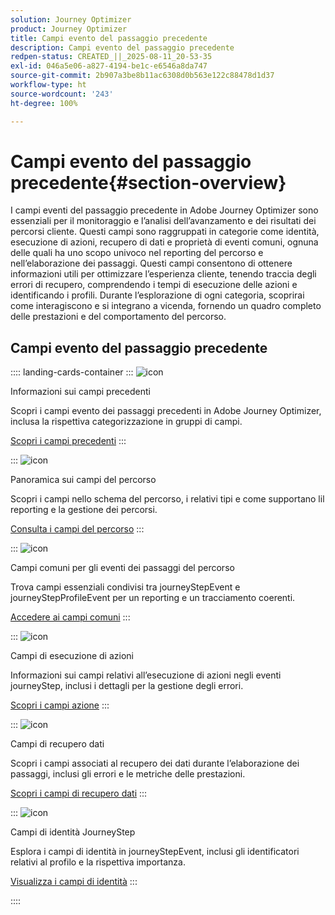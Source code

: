 ```yaml
---
solution: Journey Optimizer
product: Journey Optimizer
title: Campi evento del passaggio precedente
description: Campi evento del passaggio precedente
redpen-status: CREATED_||_2025-08-11_20-53-35
exl-id: 046a5e06-a827-4194-be1c-e6546a8da747
source-git-commit: 2b907a3be8b11ac6308d0b563e122c88478d1d37
workflow-type: ht
source-wordcount: '243'
ht-degree: 100%

---
```


# Campi evento del passaggio precedente{#section-overview}

I campi eventi del passaggio precedente in Adobe Journey Optimizer sono essenziali per il monitoraggio e l’analisi dell’avanzamento e dei risultati dei percorsi cliente. Questi campi sono raggruppati in categorie come identità, esecuzione di azioni, recupero di dati e proprietà di eventi comuni, ognuna delle quali ha uno scopo univoco nel reporting del percorso e nell’elaborazione dei passaggi. Questi campi consentono di ottenere informazioni utili per ottimizzare l’esperienza cliente, tenendo traccia degli errori di recupero, comprendendo i tempi di esecuzione delle azioni e identificando i profili. Durante l’esplorazione di ogni categoria, scoprirai come interagiscono e si integrano a vicenda, fornendo un quadro completo delle prestazioni e del comportamento del percorso.

## Campi evento del passaggio precedente

:::: landing-cards-container
:::
![icon](https://cdn.experienceleague.adobe.com/icons/book.svg)

Informazioni sui campi precedenti

Scopri i campi evento dei passaggi precedenti in Adobe Journey Optimizer, inclusa la rispettiva categorizzazione in gruppi di campi.

[Scopri i campi precedenti](../using/reports/sharing-legacy-fields.md)
:::

:::
![icon](https://cdn.experienceleague.adobe.com/icons/chart-line.svg?lang=it)

Panoramica sui campi del percorso

Scopri i campi nello schema del percorso, i relativi tipi e come supportano lil reporting e la gestione dei percorsi.

[Consulta i campi del percorso](../using/reports/sharing-journey-fields.md)
:::

:::
![icon](https://cdn.experienceleague.adobe.com/icons/list-check.svg)

Campi comuni per gli eventi dei passaggi del percorso

Trova campi essenziali condivisi tra journeyStepEvent e journeyStepProfileEvent per un reporting e un tracciamento coerenti.

[Accedere ai campi comuni](../using/reports/sharing-common-fields.md)
:::

:::
![icon](https://cdn.experienceleague.adobe.com/icons/gear.svg)

Campi di esecuzione di azioni

Informazioni sui campi relativi all’esecuzione di azioni negli eventi journeyStep, inclusi i dettagli per la gestione degli errori.

[Scopri i campi azione](../using/reports/sharing-execution-fields.md)
:::

:::
![icon](https://cdn.experienceleague.adobe.com/icons/code-branch.svg?lang=it)

Campi di recupero dati

Scopri i campi associati al recupero dei dati durante l’elaborazione dei passaggi, inclusi gli errori e le metriche delle prestazioni.

[Scopri i campi di recupero dati](../using/reports/sharing-fetch-fields.md)
:::

:::
![icon](https://cdn.experienceleague.adobe.com/icons/bullseye.svg)

Campi di identità JourneyStep

Esplora i campi di identità in journeyStepEvent, inclusi gli identificatori relativi al profilo e la rispettiva importanza.

[Visualizza i campi di identità](../using/reports/sharing-identity-fields.md)
:::

::::
